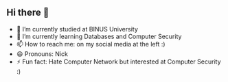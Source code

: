 ## Hi there 👋


- 🔭 I’m currently studied at BINUS University
- 🌱 I’m currently learning Databases and Computer Security
- 📫 How to reach me: on my social media at the left :)
- 😄 Pronouns: Nick
- ⚡ Fun fact: Hate Computer Network but interested at Computer Security :)

<!--
**ininick/ininick** is a ✨ _special_ ✨ repository because its `README.md` (this file) appears on your GitHub profile.
- 👯 I’m looking to collaborate on ...
- 🤔 I’m looking for help with ...
- 💬 Ask me about ...
-->
